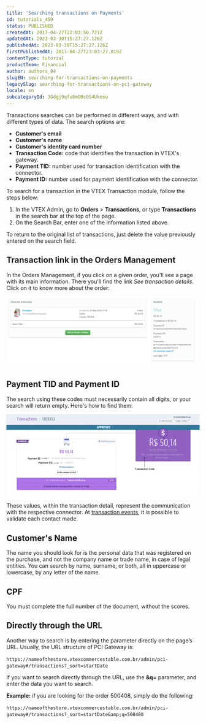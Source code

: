 ```yaml
---
title: 'Searching transactions on Payments'
id: tutorials_459
status: PUBLISHED
createdAt: 2017-04-27T22:03:50.721Z
updatedAt: 2023-03-30T15:27:27.126Z
publishedAt: 2023-03-30T15:27:27.126Z
firstPublishedAt: 2017-04-27T23:03:27.019Z
contentType: tutorial
productTeam: Financial
author: authors_84
slugEN: searching-for-transactions-on-payments
legacySlug: searching-for-transactions-on-pci-gateway
locale: en
subcategoryId: 3Gdgj9qfu8mO0c0S4Ukmsu
---
```


Transactions searches can be performed in different ways, and with different types of data. The search options are:

- __Customer's email__
- __Customer's name__
- __Customer's identity card number__
- __Transaction Code:__ code that identifies the transaction in VTEX's gateway.
- __Payment TID:__ number used for transaction identification with the connector.
- __Payment ID:__ number used for payment identification with the connector.

To search for a transaction in the VTEX Transaction module, follow the steps below:

1. In the VTEX Admin, go to **Orders** > **Transactions**, or type **Transactions** in the search bar at the top of the page.
2. On the Search Bar, enter one of the information listed above.

To return to the original list of transactions, just delete the value previously entered on the search field.

## Transaction link in the Orders Management

In the Orders Management, if you click on a given order, you'll see a page with its main information. There you'll find the link _See transaction details_. Click on it to know more about the order:

![Link transação OMS (EN)](https://raw.githubusercontent.com/vtexdocs/help-center-content/refs/heads/main/docs/en/tutorials/Payments/Transactions/searching-for-transactions-on-payments_1.png)

## Payment TID and Payment ID

The search using these codes must necessarily contain all digits, or your search will return empty. Here's how to find them:

![Códigos EN](https://raw.githubusercontent.com/vtexdocs/help-center-content/refs/heads/main/docs/en/tutorials/Payments/Transactions/searching-for-transactions-on-payments_2.png)

These values, within the transaction detail, represent the communication with the respective connector. At [transaction events](/en/tutorial/how-to-view-the-orders-details), it is possible to validate each contact made.

## Customer's Name

The name you should look for is the personal data that was registered on the purchase, and not the company name or trade name, in case of legal entities. You can search by name, surname, or both, all in uppercase or lowercase, by any letter of the name.

## CPF

You must complete the full number of the document, without the scores.

## Directly through the URL

Another way to search is by entering the parameter directly on the page&#8217;s URL. Usually, the URL structure of PCI Gateway is:

`https://nameofthestore.vtexcommercestable.com.br/admin/pci-gateway#/transactions?_sort=startDate`

If you want to search directly through the URL, use the **&amp;q=** parameter, and enter the data you want to search. 

__Example:__ if you are looking for the order 500408, simply do the following:

`https://nameofthestore.vtexcommercestable.com.br/admin/pci-gateway#/transactions?_sort=startDate&amp;q=500408`
